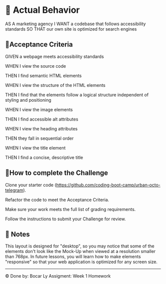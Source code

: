 # 📖 Actual Behavior

AS A marketing agency
I WANT a codebase that follows accessibility standards
SO THAT our own site is optimized for search engines

## 📖Acceptance Criteria

GIVEN a webpage meets accessibility standards

WHEN I view the source code

THEN I find semantic HTML elements

WHEN I view the structure of the HTML elements

THEN I find that the elements follow a logical 
structure independent of styling and positioning

WHEN I view the image elements

THEN I find accessible alt attributes

WHEN I view the heading attributes

THEN they fall in sequential order

WHEN I view the title element

THEN I find a concise, descriptive title

## 📖How to complete the Challenge

Clone your starter code (https://github.com/coding-boot-camp/urban-octo-telegram).

Refactor the code to meet the Acceptance Criteria.

Make sure your work meets the full list of grading requirements.

Follow the instructions to submit your Challenge for review.

## 📝 Notes

This layout is designed for "desktop", so you may notice that some of the elements don't look like the Mock-Up when viewed at a resolution smaller than 768px. In future lessons, you will learn how to make elements "responsive" so that your web application is optimized for any screen size.

---
© Done by: Bocar Ly
Assigment: Week 1 Homework 

[Github_URL]: (https://github.com/bl-engineer/homework1)

[Deployed_URL]: (https://bl-engineer.github.io/homework1/)
